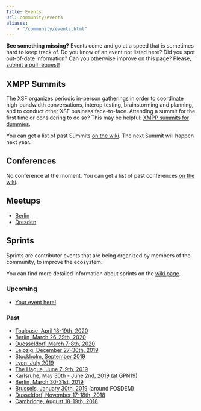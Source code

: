 ```yaml
---
Title: Events
Url: community/events
aliases:
    - "/community/events.html"
---
```


__See something missing?__ Events come and go at a speed that is sometimes hard to keep track of. Do you know of an event not listed here? Did you spot out-of-date information? Can you otherwise improve on this page? Please, [submit a pull request!](https://github.com/xsf/xmpp.org/edit/master/content/pages/community/events.md)

## XMPP Summits

The XSF organizes periodic in-person gatherings in order to coordinate high-bandwidth conversations, interop testing, brainstorming and planning, and to conduct other XSF business face-to-face. Attending a summit for the first time or considering to do so? This may be helpful: [XMPP summits for dummies](https://wiki.xmpp.org/web/XMPP_summits_for_dummies).

You can get a list of past Summits [on the wiki](https://wiki.xmpp.org/web/Category:Events).
The next Summit will happen next year.

## Conferences

No conference at the moment. You can get a list of past conferences [on the
wiki](https://wiki.xmpp.org/web/Category:Events).

## Meetups

* [Berlin](https://xmpp-meetup.in-berlin.de/)
* [Dresden](https://wiki.xmpp.org/web/Meetups/Dresden)

## Sprints

Sprints are contributor events that are being organized by members of the
community, to improve the ecosystem.

You can find more detailed information about sprints on the [wiki
page](https://wiki.xmpp.org/web/Sprints).

### Upcoming

* [Your event here!](https://github.com/xsf/xmpp.org/edit/master/content/community/events.md)

### Past

* [Toulouse, April 18-19th, 2020](https://wiki.xmpp.org/web/Sprints/2020_April_Toulouse)
* [Berlin, March 26-29th, 2020](https://wiki.xmpp.org/web/Sprints/2020_March_Berlin)
* [Duesseldorf, March 7-8th, 2020](https://wiki.xmpp.org/web/Sprints/2020_March_Duesseldorf)
* [Leipzig, December 27-30th, 2019](https://wiki.xmpp.org/web/Sprints/2019_December_Leipzig)
* [Stockholm, September 2019](https://wiki.xmpp.org/web/Sprints/2019_September_Stockholm)
* [Lyon, July 2019](https://wiki.xmpp.org/web/Sprints/2019_July_Lyon)
* [The Hague, June 7-9th, 2019](https://wiki.xmpp.org/web/Sprints/2019_June_The_Hague)
* [Karlsruhe, May 30th - June 2nd, 2019](https://wiki.xmpp.org/web/Sprints/2019_May_Karlsruhe) (at GPN19)
* [Berlin, March 30-31st, 2019](https://wiki.xmpp.org/web/Sprints/2019_March_Berlin)
* [Brussels, January 30th, 2019](https://wiki.xmpp.org/web/Sprints/2019_January_Brussels) (around FOSDEM)
* [Dusseldorf, November 17-18th, 2018](https://wiki.xmpp.org/web/Sprints/2018_November_Dusseldorf)
* [Cambridge, August 18-19th, 2018](https://wiki.xmpp.org/web/Sprints/2018_August_Cambridge)
